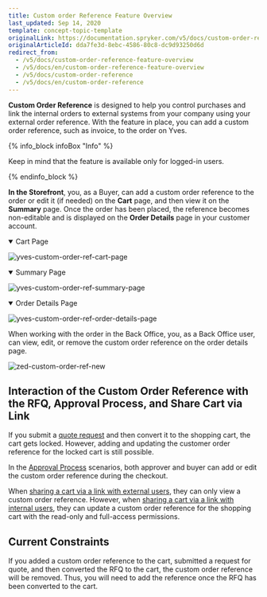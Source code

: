 ```yaml
---
title: Custom order Reference Feature Overview
last_updated: Sep 14, 2020
template: concept-topic-template
originalLink: https://documentation.spryker.com/v5/docs/custom-order-reference-feature-overview
originalArticleId: dda7fe3d-8ebc-4586-80c8-dc9d93250d6d
redirect_from:
  - /v5/docs/custom-order-reference-feature-overview
  - /v5/docs/en/custom-order-reference-feature-overview
  - /v5/docs/custom-order-reference
  - /v5/docs/en/custom-order-reference
---
```


**Custom Order Reference** is designed to help you control purchases and link the internal orders to external systems from your company using your external order reference. With the feature in place, you can add a custom order reference, such as invoice, to the order on Yves. 

{% info_block infoBox "Info" %}

Keep in mind that the feature is available only for logged-in users.

{% endinfo_block %}


**In the Storefront**, you, as a Buyer, can add a custom order reference to the order or edit it (if needed) on the **Cart** page, and then view it on the **Summary** page. Once the order has been placed, the reference becomes non-editable and is displayed on the **Order Details** page in your customer account. 

<details open>

<summary markdown='span'>Cart Page</summary>

![yves-custom-order-ref-cart-page](https://spryker.s3.eu-central-1.amazonaws.com/docs/Features/Order+Management/Custom+Order+Reference/yves-custom-order-ref-cart-page.png) 

</details>

<details open>

<summary markdown='span'>Summary Page</summary>

![yves-custom-order-ref-summary-page](https://spryker.s3.eu-central-1.amazonaws.com/docs/Features/Order+Management/Custom+Order+Reference/yves-custom-order-ref-summary-page.png) 

</details>

<details open>

<summary markdown='span'>Order Details Page </summary>

![yves-custom-order-ref-order-details-page](https://spryker.s3.eu-central-1.amazonaws.com/docs/Features/Order+Management/Custom+Order+Reference/yves-custom-order-ref-order-details-page.png) 

</details>

When working with the order in the Back Office, you, as a Back Office user, can view, edit, or remove the custom order reference on the order details page.

![zed-custom-order-ref-new](https://spryker.s3.eu-central-1.amazonaws.com/docs/Features/Order+Management/Custom+Order+Reference/zed-custom-order-ref-new.gif) 

## Interaction of the Custom Order Reference with the RFQ, Approval Process, and Share Cart via Link
If you submit a [quote request](https://documentation.spryker.com/v5/docs/en/quotation-process-feature-overview) and then convert it to the shopping cart, the cart gets locked. However, adding and updating the customer order reference for the locked cart is still possible. 

In the [Approval Process](/docs/scos/user/features/{{page.version}}/approval-process-feature-overview.html) scenarios, both approver and buyer can add or edit the custom order reference during the checkout.

When [sharing a cart via a link with external users](https://documentation.spryker.com/v5/docs/en/persistent-cart-sharing-feature-overview), they can only view a custom order reference. However, when [sharing a cart via a link with internal users](https://documentation.spryker.com/v5/docs/en/persistent-cart-sharing-feature-overview), they can update a custom order reference for the shopping cart with the read-only and full-access permissions. 


## Current Constraints
If you added a custom order reference to the cart, submitted a request for quote, and then converted the RFQ to the cart, the custom order reference will be removed. Thus, you will need to add the reference once the RFQ has been converted to the cart.
